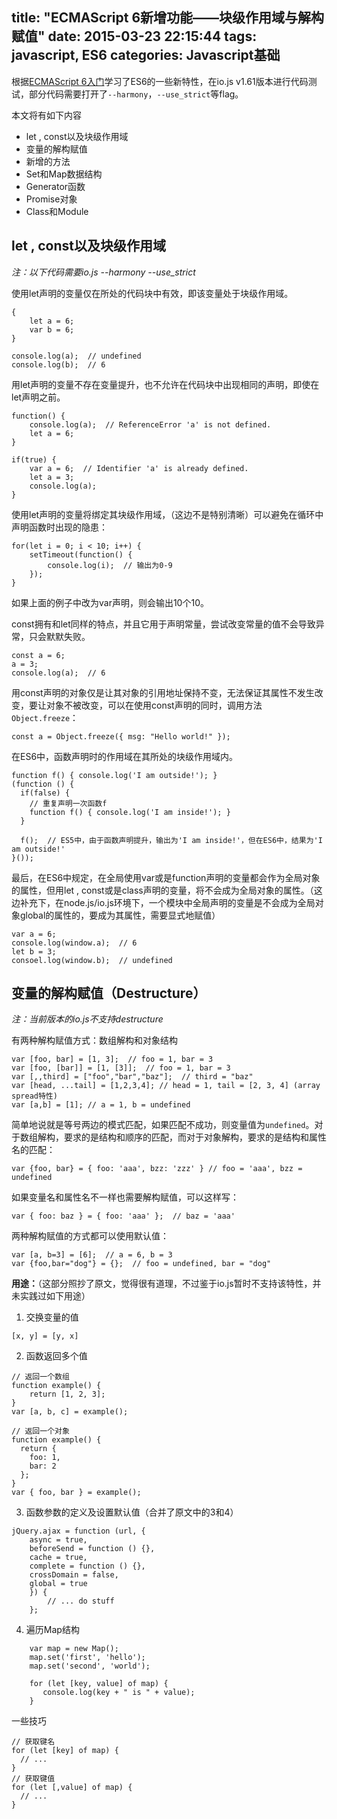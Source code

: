 title: "ECMAScript 6新增功能——块级作用域与解构赋值"
date: 2015-03-23 22:15:44
tags: javascript, ES6
categories: Javascript基础
---

根据[ECMAScript 6入门](http://es6.ruanyifeng.com/)学习了ES6的一些新特性，在io.js v1.61版本进行代码测试，部分代码需要打开了`--harmony`，`--use_strict`等flag。

本文将有如下内容
- let , const以及块级作用域
- 变量的解构赋值
- 新增的方法
- Set和Map数据结构
- Generator函数
- Promise对象
- Class和Module

## let , const以及块级作用域

*注：以下代码需要io.js --harmony --use_strict*

使用let声明的变量仅在所处的代码块中有效，即该变量处于块级作用域。

```
{
    let a = 6;
    var b = 6;
}

console.log(a);  // undefined
console.log(b);  // 6
```

用let声明的变量不存在变量提升，也不允许在代码块中出现相同的声明，即使在let声明之前。

```
function() {
    console.log(a);  // ReferenceError 'a' is not defined.
    let a = 6;
}

if(true) {
    var a = 6;  // Identifier 'a' is already defined.
    let a = 3;
    console.log(a);
}
```

使用let声明的变量将绑定其块级作用域，（这边不是特别清晰）可以避免在循环中声明函数时出现的隐患：
```
for(let i = 0; i < 10; i++) {
    setTimeout(function() {
        console.log(i);  // 输出为0-9
    });
}
```
如果上面的例子中改为var声明，则会输出10个10。

const拥有和let同样的特点，并且它用于声明常量，尝试改变常量的值不会导致异常，只会默默失败。
```
const a = 6;
a = 3;
console.log(a);  // 6
```

用const声明的对象仅是让其对象的引用地址保持不变，无法保证其属性不发生改变，要让对象不被改变，可以在使用const声明的同时，调用方法`Object.freeze`：
```
const a = Object.freeze({ msg: "Hello world!" });
```

在ES6中，函数声明时的作用域在其所处的块级作用域内。
```
function f() { console.log('I am outside!'); }
(function () {
  if(false) {
    // 重复声明一次函数f
    function f() { console.log('I am inside!'); }
  }
 
  f();  // ES5中，由于函数声明提升，输出为'I am inside!'，但在ES6中，结果为'I am outside!'
}());
```

最后，在ES6中规定，在全局使用var或是function声明的变量都会作为全局对象的属性，但用let , const或是class声明的变量，将不会成为全局对象的属性。（这边补充下，在node.js/io.js环境下，一个模块中全局声明的变量是不会成为全局对象global的属性的，要成为其属性，需要显式地赋值）
```
var a = 6;
console.log(window.a);  // 6
let b = 3;
consoel.log(window.b);  // undefined
```

## 变量的解构赋值（Destructure）

*注：当前版本的io.js不支持destructure*

有两种解构赋值方式：数组解构和对象结构
```
var [foo, bar] = [1, 3];  // foo = 1, bar = 3
var [foo, [bar]] = [1, [3]];  // foo = 1, bar = 3
var [,,third] = ["foo","bar","baz"];  // third = "baz"
var [head, ...tail] = [1,2,3,4]; // head = 1, tail = [2, 3, 4] (array spread特性)
var [a,b] = [1]; // a = 1, b = undefined
```

简单地说就是等号两边的模式匹配，如果匹配不成功，则变量值为`undefined`。对于数组解构，要求的是结构和顺序的匹配，而对于对象解构，要求的是结构和属性名的匹配：
```
var {foo, bar} = { foo: 'aaa', bzz: 'zzz' } // foo = 'aaa', bzz = undefined
```

如果变量名和属性名不一样也需要解构赋值，可以这样写：
```
var { foo: baz } = { foo: 'aaa' };  // baz = 'aaa'
```

两种解构赋值的方式都可以使用默认值：
```
var [a, b=3] = [6];  // a = 6, b = 3
var {foo,bar="dog"} = {};  // foo = undefined, bar = "dog"
```

**用途：**（这部分照抄了原文，觉得很有道理，不过鉴于io.js暂时不支持该特性，并未实践过如下用途）

1. 交换变量的值
```
[x, y] = [y, x]
```

2. 函数返回多个值
```
// 返回一个数组
function example() {
    return [1, 2, 3];
}
var [a, b, c] = example();
```
```
// 返回一个对象
function example() {
  return {
    foo: 1,
    bar: 2
  };
}
var { foo, bar } = example();
```

3. 函数参数的定义及设置默认值（合并了原文中的3和4）
```
jQuery.ajax = function (url, {
    async = true,
    beforeSend = function () {},
    cache = true,
    complete = function () {},
    crossDomain = false,
    global = true
    }) {
        // ... do stuff
    };
```

4. 遍历Map结构
```
    var map = new Map();
    map.set('first', 'hello');
    map.set('second', 'world');
    
    for (let [key, value] of map) {
       console.log(key + " is " + value);
    }
```
一些技巧
```
// 获取键名
for (let [key] of map) {
  // ...
} 
// 获取键值
for (let [,value] of map) {
  // ...
}
```


